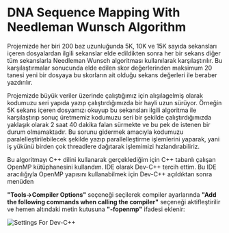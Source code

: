 # DNA Sequence Mapping With Needleman Wunsch Algorithm
  
  Projemizde her biri 200 baz uzunluğunda 5K, 10K ve 15K sayıda sekansları içeren dosyalardan ilgili sekanslar elde edildikten sonra her bir sekans diğer tüm sekanslarla Needleman Wunsch algoritması kullanılarak karşılaştırılır. 
  Bu karşılaştırmalar sonucunda elde edilen skor değerlerinden maksimum 20 tanesi yeni bir dosyaya bu skorların ait olduğu sekans değerleri ile beraber yazdırılır.
  
  Projemizde büyük veriler üzerinde çalıştığımız için alışılagelmiş olarak kodumuzu seri yapıda yazıp çalıştırdığımızda bir hayli uzun sürüyor. Örneğin 5K sekans içeren dosyamızı okuyup bu sekansları ilgili algoritma ile 
  karşılaştırıp sonuç üretmemiz kodumuzu seri bir şekilde çalıştırdığımızda yaklaşık olarak 2 saat 40 dakika falan sürmekte ve bu pek de istenen bir durum olmamaktadır. Bu sorunu gidermek amacıyla kodumuzu paralelleştirilebilecek şekilde yazıp 
  parallelleştirme işlemlerini yaparak, yani iş yükünü birden çok threadlere dağıtarak işlemimizi hızlandırabiliriz.
  
  Bu algoritmayı C++ dilini kullanarak gerçeklediğim için C++ tabanlı çalışan OpenMP kütüphanesini kullandım. IDE olarak Dev-C++ tercih ettim. Bu IDE aracılığıyla OpenMP yapısını kullanabilmek için Dev-C++ açıldıktan sonra menüden
  
  **"Tools->Compiler Options"** seçeneği seçilerek compiler ayarlarında **"Add the following commands when calling the compiler"** seçeneği aktifleştirilir ve hemen altındaki metin kutusuna **"-fopenmp"** ifadesi eklenir:
  
  ![Settings For Dev-C++](https://github.com/zumrudu-anka/NeedlemanWunschAlgorithmWithOpenMP/blob/master/Images/ForSettings.png)
  